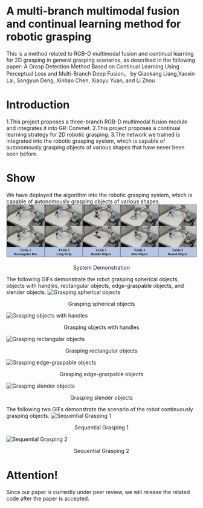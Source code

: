 # A multi-branch multimodal fusion and continual learning method for robotic grasping

This is a method related to RGB-D multimodal fusion and continual learning for 2D grasping in general grasping scenarios, as described in the following paper:
A Grasp Detection Method Based on Continual Learning Using Perceptual Loss and Multi-Branch Deep Fusion，
by Qiaokang Liang,Yaoxin Lai, Songyun Deng, Xinhao Chen, Xiaoyu Yuan, and Li Zhou


#  Introduction
1.This project proposes a three-branch RGB-D multimodal fusion module and integrates it into GR-Convnet.
2.This project proposes a continual learning strategy for 2D robotic grasping.
3.The network we trained is integrated into the robotic grasping system, which is capable of autonomously grasping objects of various shapes that have never been seen before.
# Show
We have deployed the algorithm into the robotic grasping system, which is capable of autonomously grasping objects of various shapes.
![System Demonstration](https://github.com/lyxhnu/photos/raw/main/robot.jpg)
<p align="center">System Demonstration</p>

The following GIFs demonstrate the robot grasping spherical objects, objects with handles, rectangular objects, edge-graspable objects, and slender objects.
![Grasping spherical objects](https://github.com/lyxhnu/photos/raw/main/%E7%90%83%E5%BD%A21.gif)
<p align="center">Grasping spherical objects</p>

![Grasping objects with handles](https://github.com/lyxhnu/photos/raw/main/%E6%8A%8A%E6%89%8B1.gif)
<p align="center">Grasping objects with handles</p>

![Grasping rectangular objects](https://github.com/lyxhnu/photos/raw/main/%E7%9F%A9%E5%BD%A21.gif)
<p align="center">Grasping rectangular objects</p>

![Grasping edge-graspable objects](https://github.com/lyxhnu/photos/raw/main/%E8%BE%B9%E7%BC%981.gif)
<p align="center">Grasping edge-graspable objects</p>

![Grasping slender objects](https://github.com/lyxhnu/photos/raw/main/%E9%95%BF%E6%9D%A11.gif)
<p align="center">Grasping slender objects</p>

The following two GIFs demonstrate the scenario of the robot continuously grasping objects.
![Sequential Grasping 1](https://github.com/lyxhnu/Cornell-CL/blob/main/%E8%BF%9E%E7%BB%AD%E6%8A%93%E5%8F%961.gif)
<p align="center">Sequential Grasping 1</p>

![Sequential Grasping 2](https://github.com/lyxhnu/Cornell-CL/blob/main/%E8%BF%9E%E7%BB%AD2.gif)
<p align="center">Sequential Grasping 2</p>

# Attention!
Since our paper is currently under peer review, we will release the related code after the paper is accepted.
